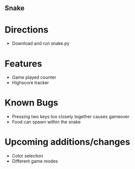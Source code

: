 ## Snake

# Directions
- Download and run snake.py

# Features
- Game played counter
- Highscore tracker

# Known Bugs
- Pressing two keys too closely together causes gameover
- Food can spawn within the snake

# Upcoming additions/changes
- Color selection
- Different game modes